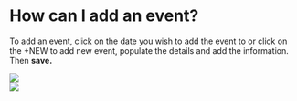 # How can I add an event?

<p class="no-margin">To add an event, click on the date you wish to add the event to or click on the +NEW to add new event, populate the details and add the information. Then <b>save.</b></p>
<p class="no-margin"></p>
<div class="intercom-container"><img src="/assets/img/teams-pro/image_97.png"></div><div class="intercom-container"><img src="/assets/img/teams-pro/image_98.png"></div>

<Intercom />
<Hubspot />
<Clarity />
<GoogleAnalytics />

